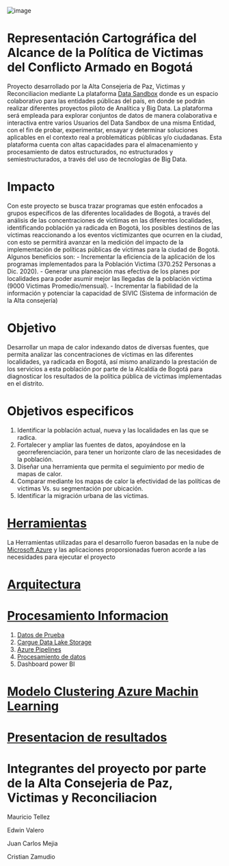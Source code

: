 ![image](https://user-images.githubusercontent.com/93198276/138985146-157ac5a4-5c30-45a9-b7ea-9cde05892757.png)


# Representación Cartográfica del Alcance de la Política de Victimas del Conflicto Armado en Bogotá
Proyecto desarrollado por la Alta Consejeria de Paz, Victimas y Reconciliacion mediante  La plataforma [Data Sandbox](https://sandbox.datos.gov.co/#!/inicio) donde es un espacio colaborativo para las entidades públicas del país, en donde se podrán realizar diferentes proyectos piloto de Analítica y Big Data. La plataforma será empleada para explorar conjuntos de datos de manera colaborativa e interactiva entre varios Usuarios del Data Sandbox de una misma Entidad, con el fin de probar, experimentar, ensayar y determinar soluciones aplicables en el contexto real a problemáticas públicas y/o ciudadanas. Esta plataforma cuenta con altas capacidades para el almacenamiento y procesamiento de datos estructurados, no estructurados y semiestructurados, a través del uso de tecnologías de Big Data.

# Impacto
Con este proyecto se busca trazar programas que estén enfocados a grupos específicos de las diferentes localidades de Bogotá, a través del análisis de las concentraciones de víctimas en las diferentes localidades, identificando población ya radicada en Bogotá, los posibles destinos de las víctimas reaccionando a los eventos victimizantes que ocurren en la ciudad, con esto se permitirá avanzar en la medición del impacto de la implementación de políticas públicas de víctimas para la ciudad de Bogotá. Algunos beneficios son: - Incrementar la eficiencia de la aplicación de los programas implementados para la Población Victima (370.252 Personas a Dic. 2020). - Generar una planeación mas efectiva de los planes por localidades para poder asumir mejor las llegadas de la población victima (9000 Victimas Promedio/mensual). - Incrementar la fiabilidad de la información y potenciar la capacidad de SIVIC (Sistema de información de la Alta consejería) 

# Objetivo
Desarrollar un mapa de calor indexando datos de diversas fuentes, que permita analizar las concentraciones de víctimas en las diferentes localidades, ya radicada en Bogotá, así mismo analizando la prestación de los servicios a esta población por parte de la Alcaldía de Bogotá para diagnosticar los resultados de la política pública de víctimas implementadas en el distrito.

# Objetivos especificos
1) Identificar la población actual, nueva y las localidades en las que se radica. 
2) Fortalecer y ampliar las fuentes de datos, apoyándose en la georreferenciación, para tener un horizonte claro de las necesidades de la población.
3) Diseñar una herramienta que permita el seguimiento por medio de mapas de calor.
4) Comparar mediante los mapas de calor la efectividad de las políticas de víctimas Vs. su segmentación por ubicación. 
4) Identificar la migración urbana de las víctimas. 

# [Herramientas](https://github.com/ObservatorioVictimas/ObservatorioVictimas-Representacion-Cartografica-del-Alcance-de-la-Politica-de-Victimas-del-Conflict/blob/main/Herramientas/README.md)
La Herramientas utilizadas para el desarrollo fueron basadas en la nube de [Microsoft Azure](https://azure.microsoft.com/es-es/) y las aplicaciones proporsionadas fueron acorde a las necesidades para ejecutar el proyecto

# [Arquitectura](https://github.com/ObservatorioVictimas/ObservatorioVictimas-Representacion-Cartografica-del-Alcance-de-la-Politica-de-Victimas-del-Conflict/tree/main/Arquitectura)

# [Procesamiento Informacion](https://github.com/ObservatorioVictimas/ObservatorioVictimas-Representacion-Cartografica-del-Alcance-de-la-Politica-de-Victimas-del-Conflict/tree/main/Procesamiento%20Informacion)

1. [Datos de Prueba](https://github.com/ObservatorioVictimas/ObservatorioVictimas-Representacion-Cartografica-del-Alcance-de-la-Politica-de-Victimas-del-Conflict/tree/main/Procesamiento%20Informacion/Datos)
2. [Cargue Data Lake Storage](https://github.com/ObservatorioVictimas/ObservatorioVictimas-Representacion-Cartografica-del-Alcance-de-la-Politica-de-Victimas-del-Conflict/tree/main/Procesamiento%20Informacion/Data%20Lake%20Storage)
3. [Azure Pipelines](https://github.com/ObservatorioVictimas/ObservatorioVictimas-Representacion-Cartografica-del-Alcance-de-la-Politica-de-Victimas-del-Conflict/tree/main/Procesamiento%20Informacion/Pipeline)
4. [Procesamiento de datos](https://github.com/ObservatorioVictimas/ObservatorioVictimas-Representacion-Cartografica-del-Alcance-de-la-Politica-de-Victimas-del-Conflict/tree/main/Procesamiento%20Informacion/Procesamiento%20Datos)
5. Dashboard power BI

# [Modelo Clustering Azure Machin Learning](https://github.com/ObservatorioVictimas/ObservatorioVictimas-Representacion-Cartografica-del-Alcance-de-la-Politica-de-Victimas-del-Conflict/tree/main/Modelo%20Clustering)

# [Presentacion de resultados](https://github.com/ObservatorioVictimas/ObservatorioVictimas-Representacion-Cartografica-del-Alcance-de-la-Politica-de-Victimas-del-Conflict/tree/main/Procesamiento%20Informacion)
# Integrantes del proyecto por parte de la Alta Consejeria de Paz, Victimas y Reconciliacion

Mauricio Tellez

Edwin Valero

Juan Carlos Mejia

Cristian Zamudio
